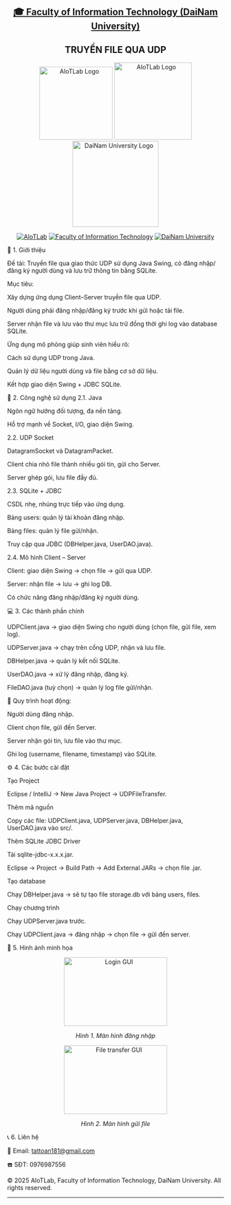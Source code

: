 <h2 align="center">
    <a href="https://dainam.edu.vn/vi/khoa-cong-nghe-thong-tin">
    🎓 Faculty of Information Technology (DaiNam University)
    </a>
</h2>
<h2 align="center">
   TRUYỀN FILE QUA UDP
</h2>
<div align="center">
    <p align="center">
        <img src="docs/aiotlab_logo.png" alt="AIoTLab Logo" width="170"/>
        <img src="docs/fitdnu_logo.png" alt="AIoTLab Logo" width="180"/>
        <img src="docs/dnu_logo.png" alt="DaiNam University Logo" width="200"/>
    </p>

[![AIoTLab](https://img.shields.io/badge/AIoTLab-green?style=for-the-badge)](https://www.facebook.com/DNUAIoTLab)
[![Faculty of Information Technology](https://img.shields.io/badge/Faculty%20of%20Information%20T…he-badge)](https://dainam.edu.vn/vi/khoa-cong-nghe-thong-tin)
[![DaiNam University](https://img.shields.io/badge/DaiNam%20University-orange?style=for-the-badge)](https://dainam.edu.vn)

</div>


📖 1. Giới thiệu

Đề tài: Truyền file qua giao thức UDP sử dụng Java Swing, có đăng nhập/đăng ký người dùng và lưu trữ thông tin bằng SQLite.

Mục tiêu:

Xây dựng ứng dụng Client–Server truyền file qua UDP.

Người dùng phải đăng nhập/đăng ký trước khi gửi hoặc tải file.

Server nhận file và lưu vào thư mục lưu trữ đồng thời ghi log vào database SQLite.

Ứng dụng mô phỏng giúp sinh viên hiểu rõ:

Cách sử dụng UDP trong Java.

Quản lý dữ liệu người dùng và file bằng cơ sở dữ liệu.

Kết hợp giao diện Swing + JDBC SQLite.

📌 2. Công nghệ sử dụng
2.1. Java

Ngôn ngữ hướng đối tượng, đa nền tảng.

Hỗ trợ mạnh về Socket, I/O, giao diện Swing.

2.2. UDP Socket

DatagramSocket và DatagramPacket.

Client chia nhỏ file thành nhiều gói tin, gửi cho Server.

Server ghép gói, lưu file đầy đủ.

2.3. SQLite + JDBC

CSDL nhẹ, nhúng trực tiếp vào ứng dụng.

Bảng users: quản lý tài khoản đăng nhập.

Bảng files: quản lý file gửi/nhận.

Truy cập qua JDBC (DBHelper.java, UserDAO.java).

2.4. Mô hình Client – Server

Client: giao diện Swing → chọn file → gửi qua UDP.

Server: nhận file → lưu → ghi log DB.

Có chức năng đăng nhập/đăng ký người dùng.

💻 3. Các thành phần chính

UDPClient.java → giao diện Swing cho người dùng (chọn file, gửi file, xem log).

UDPServer.java → chạy trên cổng UDP, nhận và lưu file.

DBHelper.java → quản lý kết nối SQLite.

UserDAO.java → xử lý đăng nhập, đăng ký.

FileDAO.java (tuỳ chọn) → quản lý log file gửi/nhận.

📌 Quy trình hoạt động:

Người dùng đăng nhập.

Client chọn file, gửi đến Server.

Server nhận gói tin, lưu file vào thư mục.

Ghi log (username, filename, timestamp) vào SQLite.

⚙️ 4. Các bước cài đặt

Tạo Project

Eclipse / IntelliJ → New Java Project → UDPFileTransfer.

Thêm mã nguồn

Copy các file:
UDPClient.java, UDPServer.java, DBHelper.java, UserDAO.java vào src/.

Thêm SQLite JDBC Driver

Tải sqlite-jdbc-x.x.x.jar.

Eclipse → Project → Build Path → Add External JARs → chọn file .jar.

Tạo database

Chạy DBHelper.java → sẽ tự tạo file storage.db với bảng users, files.

Chạy chương trình

Chạy UDPServer.java trước.

Chạy UDPClient.java → đăng nhập → chọn file → gửi đến server.

📸 5. Hình ảnh minh họa
<p align="center"> <img src="docs/udp_login.png" width="240" height="160" alt="Login GUI" /> </p> <p align="center"><i>Hình 1. Màn hình đăng nhập</i></p> <p align="center"> <img src="docs/udp_transfer.png" width="240" height="160" alt="File transfer GUI" /> </p> <p align="center"><i>Hình 2. Màn hình gửi file</i></p>
📞 6. Liên hệ

💌 Email: tattoan181@gmail.com

☎️ SĐT: 0976987556

© 2025 AIoTLab, Faculty of Information Technology, DaiNam University. All rights reserved.


---
